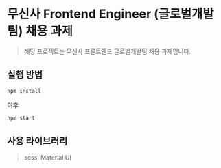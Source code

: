 # 무신사 Frontend Engineer (글로벌개발팀) 채용 과제

> 해당 프로젝트는 무신사 프론트엔드 글로벌개발팀 채용 과제입니다.

## 실행 방법

```sh
npm install
```

이후

```sh
npm start
```

## 사용 라이브러리

> scss, Material UI
